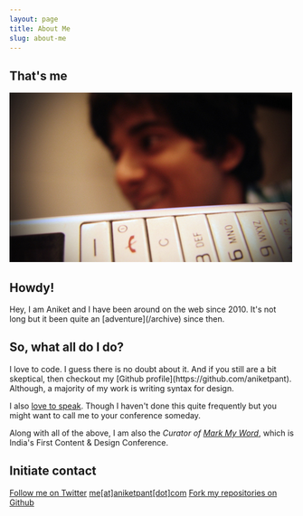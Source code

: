 ```yaml
---
layout: page
title: About Me
slug: about-me
---
```


<div class="g one-whole full-bleed">

<div class="g one-quarter portable-one-whole">
	<h2>That's me</h2>
</div>

<div class="g three-quarters portable-one-whole">
	<div class="media islet">
		<img class="media__img" src="/assets/images/thats-me.jpg" />
	</div>
</div>

<div class="g one-quarter portable-one-whole">
	<h2>Howdy!</h2>
</div>

<div class="g three-quarters portable-one-whole" markdown="1">
Hey, I am Aniket and I have been around on the web since 2010. It's not long but it been quite an [adventure](/archive) since then. 
</div>

<div class="g one-quarter portable-one-whole">
	<h2>So, what all do I do?</h2>
</div>

<div class="g three-quarters portable-one-whole" markdown="1">
I love to code. I guess there is no doubt about it. And if you still are a bit skeptical, then checkout my [Github profile](https://github.com/aniketpant).

<div class="marginalia">
	<div class="marginalia__body  desk-one-fifth">Although, a majority of my work is writing syntax for design.</div>
</div>

I also [love to speak](/speaking). Though I haven't done this quite frequently but you might want to call me to your conference someday.

Along with all of the above, I am also the _Curator of [Mark My Word](http://markmyword.in)_, which is India's First Content &amp; Design Conference.
</div>

<div class="g one-quarter portable-one-whole">
	<h2>Initiate contact</h2>
</div>

<div class="g three-quarters portable-one-whole">
<a href="http://twitter.com/aniket_pant" class="btn btn--full">Follow me on Twitter</a>
<a href="mailto:me@aniketpant.com" class="btn btn--full highlight text--center">me[at]aniketpant[dot]com</a>
<a href="https://github.com/aniketpant" class="btn btn--full">Fork my repositories on Github</a>
</div>
</div>